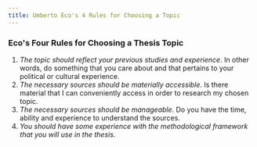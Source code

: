```yaml
---
title: Umberto Eco's 4 Rules for Choosing a Topic
---
```

### Eco's Four Rules for Choosing a Thesis Topic

1.  _The topic should reflect your previous studies and experience_. In other
    words, do something that you care about and that pertains to your political
    or cultural experience.
2.  _The necessary sources should be materially accessible_. Is there material
    that I can conveniently access in order to research my chosen topic.
3.  _The necessary sources should be manageable_. Do you have the time, ability
    and experience to understand the sources.
4.  _You should have some experience with the methodological framework that you
    will use in the thesis_.